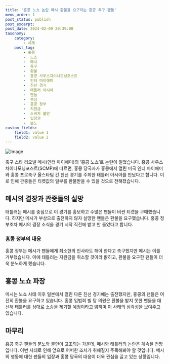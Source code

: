 ```yaml
---
title: '홍콩 노쇼 논란 메시 환불을 요구하는 홍콩 축구 팬들'
menu_order: 1
post_status: publish
post_excerpt: 
post_date: 2024-02-09 20:39:00
taxonomy:
    category:
        - 세계
    post_tag:
        - 홍콩
        -  노쇼
        -  메시
        -  축구
        -  환불
        -  홍콩 사우스차이나모닝포스트
        -  인터 마이애미
        -  친선 경기
        -  태틀러 아시아
        -  팬들
        -  부상
        -  홍콩 정부
        -  지원금
        -  소비자 불만
        -  입장권
        -  분노
custom_fields:
    field1: value 1
    field2: value 2
---
```


![Image](https://imgnews.pstatic.net/image/009/2024/02/09/0005256906_001_20240209170400996.jpg?type=w647)

축구 스타 리오넬 메시(인터 마이애미)의 ‘홍콩 노쇼’로 논란이 일었습니다. 홍콩 사우스차이나모닝포스트(SCMP)에 따르면, 홍콩 당국자가 홍콩에서 열린 미국 인터 마이애미와 홍콩 프로축구 올스타팀 간 친선 경기를 주최한 태틀러 아시아를 만났다고 합니다. 이로 인해 관중들은 티켓값의 일부를 환불받을 수 있을 것으로 전해졌습니다.
## 메시의 결장과 관중들의 실망
태틀러는 메시를 중심으로 이 경기를 홍보하고 수많은 팬들이 비싼 티켓을 구매했습니다. 하지만 메시가 부상으로 출전하지 않자 실망한 팬들은 환불을 요구했습니다. 홍콩 정부조차 메시의 결장 소식을 경기 시작 직전에 받고 만 들었다고 합니다.
### 홍콩 정부의 대응
홍콩 정부는 메시가 팬들에게 최소한의 인사라도 해야 한다고 촉구했지만 메시는 이를 거부했습니다. 이에 태틀러는 지원금을 취소할 것이라 밝히고, 환불을 요구한 팬들이 더욱 분노하게 했습니다.
## 홍콩 노쇼 파장
메시는 노쇼 사태 이후 일본에서 열린 다른 친선 경기에는 출전했지만, 홍콩의 팬들은 여전히 환불을 요구하고 있습니다. 홍콩 입법회 빌 탕 의원은 환불을 받지 못한 팬들을 대신해 태틀러를 상대로 소송을 제기할 예정이라고 밝히며 이 사태의 심각성을 보여주고 있습니다.
## 마무리
홍콩 축구 팬들의 분노와 불만이 고조되는 가운데, 메시와 태틀러의 논란은 계속될 전망입니다. 이번 사태로 인해 앞으로 어떠한 조치가 취해질지 주목해봐야 할 것입니다. 메시의 행동에 대한 팬들의 입장과 홍콩 당국의 대응이 더욱 관심을 끌고 있는 상황입니다.
